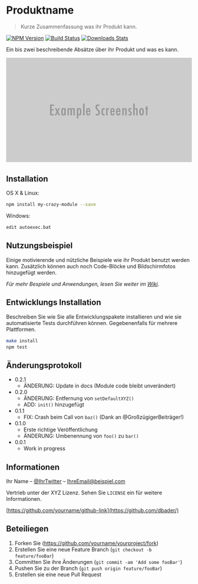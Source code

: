 # Produktname
> Kurze Zusammenfassung was ihr Produkt kann.

[![NPM Version][npm-image]][npm-url]
[![Build Status][travis-image]][travis-url]
[![Downloads Stats][npm-downloads]][npm-url]

Ein bis zwei beschreibende Absätze über ihr Produkt und was es kann.

![](../header.png)

## Installation

OS X & Linux:

```sh
npm install my-crazy-module --save
```

Windows:

```sh
edit autoexec.bat
```

## Nutzungsbeispiel

Einige motivierende und nützliche Beispiele wie ihr Produkt benutzt werden kann. Zusätzlich können auch noch Code-Blöcke und Bildschirmfotos hinzugefügt werden.

_Für mehr Bespiele und Anwendungen, lesen Sie weiter im [Wiki][wiki]._

## Entwicklungs Installation

Beschreiben Sie wie Sie alle Entwicklungspakete installieren und wie sie automatisierte Tests durchführen können. Gegebenenfalls für mehrere Plattformen.

```sh
make install
npm test
```

## Änderungsprotokoll

* 0.2.1
    * ÄNDERUNG: Update in docs (Module code bleibt unverändert)
* 0.2.0
    * ÄNDERUNG: Entfernung von `setDefaultXYZ()`
    * ADD: `init()` hinzugefügt
* 0.1.1
    * FIX: Crash beim Call von `baz()` (Dank an @GroßzügigerBeiträger!)
* 0.1.0
    * Erste richtige Veröffentlichung
    * ÄNDERUNG: Umbenennung von `foo()` zu `bar()`
* 0.0.1
    * Work in progress

## Informationen

Ihr Name – [@IhrTwitter](https://twitter.com/dbader_org) – IhreEmail@beispiel.com

Vertrieb unter der XYZ Lizenz. Sehen Sie ``LICENSE`` ein für weitere Informationen.

[https://github.com/yourname/github-link](https://github.com/dbader/)

## Beteiliegen

1. Forken Sie (<https://github.com/yourname/yourproject/fork>)
2. Erstellen Sie eine neue Feature Branch (`git checkout -b feature/fooBar`)
3. Committen Sie ihre Änderungen (`git commit -am 'Add some fooBar'`)
4. Pushen Sie zu der Branch (`git push origin feature/fooBar`)
5. Erstellen sie eine neue Pull Request

<!-- Markdown link & img dfn's -->
[npm-image]: https://img.shields.io/npm/v/datadog-metrics.svg?style=flat-square
[npm-url]: https://npmjs.org/package/datadog-metrics
[npm-downloads]: https://img.shields.io/npm/dm/datadog-metrics.svg?style=flat-square
[travis-image]: https://img.shields.io/travis/dbader/node-datadog-metrics/master.svg?style=flat-square
[travis-url]: https://travis-ci.org/dbader/node-datadog-metrics
[wiki]: https://github.com/yourname/yourproject/wiki
